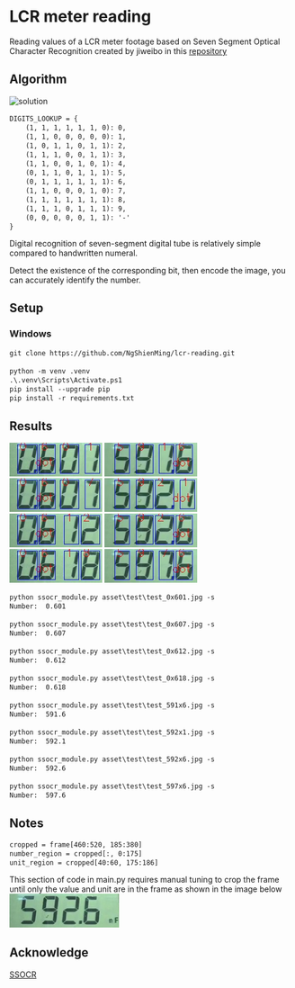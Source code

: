 # LCR meter reading
Reading values of a LCR meter footage based on Seven Segment Optical Character Recognition created by jiweibo in this [repository](https://github.com/jiweibo/SSOCR.git)

## Algorithm
![solution](images/solution.png)

```
DIGITS_LOOKUP = {
    (1, 1, 1, 1, 1, 1, 0): 0,
    (1, 1, 0, 0, 0, 0, 0): 1,
    (1, 0, 1, 1, 0, 1, 1): 2,
    (1, 1, 1, 0, 0, 1, 1): 3,
    (1, 1, 0, 0, 1, 0, 1): 4,
    (0, 1, 1, 0, 1, 1, 1): 5,
    (0, 1, 1, 1, 1, 1, 1): 6,
    (1, 1, 0, 0, 0, 1, 0): 7,
    (1, 1, 1, 1, 1, 1, 1): 8,
    (1, 1, 1, 0, 1, 1, 1): 9,
    (0, 0, 0, 0, 0, 1, 1): '-'
}
```

Digital recognition of seven-segment digital tube is relatively simple compared to handwritten numeral.

Detect the existence of the corresponding bit, then encode the image, you can accurately identify the number.

## Setup
### Windows
```
git clone https://github.com/NgShienMing/lcr-reading.git

python -m venv .venv
.\.venv\Scripts\Activate.ps1
pip install --upgrade pip
pip install -r requirements.txt
```

## Results
![0x601.jpg](asset/result/0x601.jpg)
![591x6.jpg](asset/result/591x6.jpg) <br>
![0x607.jpg](asset/result/0x607.jpg)
![592x1.jpg](asset/result/592x1.jpg) <br>
![0x612.jpg](asset/result/0x612.jpg)
![592x6.jpg](asset/result/592x6.jpg) <br>
![0x618.jpg](asset/result/0x618.jpg)
![597x6.jpg](asset/result/597x6.jpg) <br>

```
python ssocr_module.py asset\test\test_0x601.jpg -s
Number:  0.601

python ssocr_module.py asset\test\test_0x607.jpg -s
Number:  0.607

python ssocr_module.py asset\test\test_0x612.jpg -s
Number:  0.612

python ssocr_module.py asset\test\test_0x618.jpg -s
Number:  0.618

python ssocr_module.py asset\test\test_591x6.jpg -s
Number:  591.6

python ssocr_module.py asset\test\test_592x1.jpg -s
Number:  592.1

python ssocr_module.py asset\test\test_592x6.jpg -s
Number:  592.6

python ssocr_module.py asset\test\test_597x6.jpg -s
Number:  597.6
```

## Notes
```
cropped = frame[460:520, 185:380]
number_region = cropped[:, 0:175]
unit_region = cropped[40:60, 175:186]
```
This section of code in main.py requires manual tuning to crop the frame until only the value and unit are in the frame as shown in the image below <br>
![cropped_frame.jpg](asset/cropped_frame.jpg) <br>

## Acknowledge
[SSOCR](https://www.unix-ag.uni-kl.de/~auerswal/ssocr/)